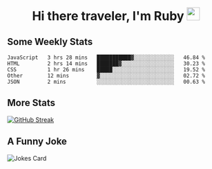 <h1 align="center">Hi there traveler, I'm Ruby <img src="https://user-images.githubusercontent.com/81705278/122967910-fa9b5a00-d358-11eb-99ec-db00243bed5a.gif" width="30px"> </h1>

<h2>Some Weekly Stats</h2>

<!--START_SECTION:waka-->
```text
JavaScript   3 hrs 28 mins   ███████████▓░░░░░░░░░░░░░   46.84 % 
HTML         2 hrs 14 mins   ███████▓░░░░░░░░░░░░░░░░░   30.23 % 
CSS          1 hr 26 mins    █████░░░░░░░░░░░░░░░░░░░░   19.52 % 
Other        12 mins         ▓░░░░░░░░░░░░░░░░░░░░░░░░   02.72 % 
JSON         2 mins          ░░░░░░░░░░░░░░░░░░░░░░░░░   00.63 % 
```
<!--END_SECTION:waka-->

<h2>More Stats</h2>

[![GitHub Streak](https://github-readme-streak-stats.herokuapp.com/?user=radkinz&theme=dark)](https://git.io/streak-stats)

<h2>A Funny Joke</h2>

<!-- jokes -->
<img src="https://readme-jokes.vercel.app/api?theme=material-palenight" alt="Jokes Card"/>
